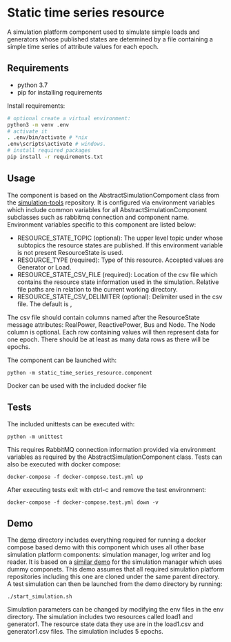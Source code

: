 # Static time series resource

A simulation platform component used to simulate simple loads and generators whose published states are determined by a file containing a simple time series of attribute values for each epoch.

## Requirements

- python 3.7
- pip for installing requirements

Install requirements:

```bash
# optional create a virtual environment:
python3 -m venv .env
# activate it
. .env/bin/activate # *nix
.env\scripts\activate # windows.
# install required packages
pip install -r requirements.txt
```

## Usage

The component is based on the AbstractSimulationCompoment class from the [simulation-tools](https://git.ain.rd.tut.fi/procemplus/simulation-tools)
 repository. It is configured via environment variables which include common variables for all AbstractSimulationComponent subclasses such as rabbitmq connection and component name. Environment variables specific to this component are listed below:
 
- RESOURCE_STATE_TOPIC (optional): The upper level topic under whose subtopics the resource states are published. If this environment variable is not present ResourceState is used.
- RESOURCE_TYPE (required): Type of this resource. Accepted values are Generator or Load.
- RESOURCE_STATE_CSV_FILE (required): Location of the csv file which contains the resource state information used in the simulation. Relative file paths are in relation to the current working directory.
- RESOURCE_STATE_CSV_DELIMITER (optional): Delimiter used in the csv file. The default is ,

The csv file should contain columns named after the ResourceState message attributes: RealPower, ReactivePower, Bus and Node. The Node column is optional. Each row containing values will then represent data for one epoch. There should be at least as many data rows as there will be epochs. 

The component can be launched with:

    python -m static_time_series_resource.component

Docker can be used with the included docker file

## Tests

The included unittests can be executed with:

    python -m unittest

This requires RabbitMQ connection information provided via environment variables as required by the AbstractSimulationComponent class. Tests can also be executed with docker compose:

    docker-compose -f docker-compose.test.yml up
    
After executing tests exit with ctrl-c and remove the test environment:

    docker-compose -f docker-compose.test.yml down -v

## Demo

The [demo](demo) directory includes everything required for running a docker compose based demo with this component which uses  all other base simulation platform components: simulation manager, log writer and log reader. It is based on a [similar demo](https://git.ain.rd.tut.fi/procemplus/simulation-manager/-/tree/master/docker-files) 
for the simulation manager which uses dummy componets. This demo assumes that all required simulation platform repositories including this one are cloned under the same parent directory. A test simulation can then be launched from the demo directory by running:

    ./start_simulation.sh

Simulation parameters can be changed by modifying the env files in the env directory. The simulation includes two resources called load1 and generator1. The resource state data they use are in the load1.csv and generator1.csv files. The simulation includes 5 epochs.     